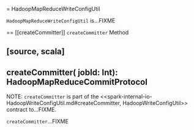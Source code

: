 = HadoopMapReduceWriteConfigUtil

`HadoopMapReduceWriteConfigUtil` is...FIXME

== [[createCommitter]] `createCommitter` Method

[source, scala]
----
createCommitter(
  jobId: Int): HadoopMapReduceCommitProtocol
----

NOTE: `createCommitter` is part of the <<spark-internal-io-HadoopWriteConfigUtil.md#createCommitter, HadoopWriteConfigUtil>> contract to...FIXME.

`createCommitter`...FIXME
